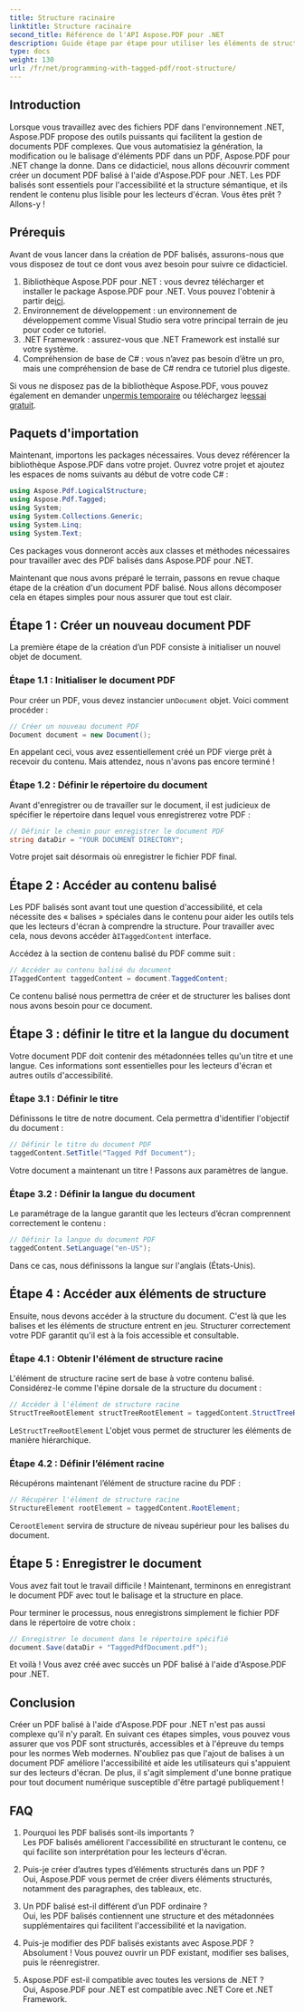 ```yaml
---
title: Structure racinaire
linktitle: Structure racinaire
second_title: Référence de l'API Aspose.PDF pour .NET
description: Guide étape par étape pour utiliser les éléments de structure racine avec Aspose.PDF pour .NET pour accéder à la racine et à l'objet StructTreeRoot du document PDF.
type: docs
weight: 130
url: /fr/net/programming-with-tagged-pdf/root-structure/
---
```

## Introduction

Lorsque vous travaillez avec des fichiers PDF dans l'environnement .NET, Aspose.PDF propose des outils puissants qui facilitent la gestion de documents PDF complexes. Que vous automatisiez la génération, la modification ou le balisage d'éléments PDF dans un PDF, Aspose.PDF pour .NET change la donne. Dans ce didacticiel, nous allons découvrir comment créer un document PDF balisé à l'aide d'Aspose.PDF pour .NET. Les PDF balisés sont essentiels pour l'accessibilité et la structure sémantique, et ils rendent le contenu plus lisible pour les lecteurs d'écran. Vous êtes prêt ? Allons-y !

## Prérequis

Avant de vous lancer dans la création de PDF balisés, assurons-nous que vous disposez de tout ce dont vous avez besoin pour suivre ce didacticiel.

1.  Bibliothèque Aspose.PDF pour .NET : vous devrez télécharger et installer le package Aspose.PDF pour .NET. Vous pouvez l'obtenir à partir de[ici](https://releases.aspose.com/pdf/net/).
2. Environnement de développement : un environnement de développement comme Visual Studio sera votre principal terrain de jeu pour coder ce tutoriel.
3. .NET Framework : assurez-vous que .NET Framework est installé sur votre système.
4. Compréhension de base de C# : vous n’avez pas besoin d’être un pro, mais une compréhension de base de C# rendra ce tutoriel plus digeste.

 Si vous ne disposez pas de la bibliothèque Aspose.PDF, vous pouvez également en demander un[permis temporaire](https://purchase.aspose.com/temporary-license/) ou téléchargez le[essai gratuit](https://releases.aspose.com/).

## Paquets d'importation

Maintenant, importons les packages nécessaires. Vous devez référencer la bibliothèque Aspose.PDF dans votre projet. Ouvrez votre projet et ajoutez les espaces de noms suivants au début de votre code C# :

```csharp
using Aspose.Pdf.LogicalStructure;
using Aspose.Pdf.Tagged;
using System;
using System.Collections.Generic;
using System.Linq;
using System.Text;
```

Ces packages vous donneront accès aux classes et méthodes nécessaires pour travailler avec des PDF balisés dans Aspose.PDF pour .NET.

Maintenant que nous avons préparé le terrain, passons en revue chaque étape de la création d'un document PDF balisé. Nous allons décomposer cela en étapes simples pour nous assurer que tout est clair.

## Étape 1 : Créer un nouveau document PDF

La première étape de la création d’un PDF consiste à initialiser un nouvel objet de document.

### Étape 1.1 : Initialiser le document PDF
 Pour créer un PDF, vous devez instancier un`Document` objet. Voici comment procéder :

```csharp
// Créer un nouveau document PDF
Document document = new Document();
```

En appelant ceci, vous avez essentiellement créé un PDF vierge prêt à recevoir du contenu. Mais attendez, nous n'avons pas encore terminé !

### Étape 1.2 : Définir le répertoire du document
Avant d'enregistrer ou de travailler sur le document, il est judicieux de spécifier le répertoire dans lequel vous enregistrerez votre PDF :

```csharp
// Définir le chemin pour enregistrer le document PDF
string dataDir = "YOUR DOCUMENT DIRECTORY";
```

Votre projet sait désormais où enregistrer le fichier PDF final.

## Étape 2 : Accéder au contenu balisé

 Les PDF balisés sont avant tout une question d'accessibilité, et cela nécessite des « balises » spéciales dans le contenu pour aider les outils tels que les lecteurs d'écran à comprendre la structure. Pour travailler avec cela, nous devons accéder à`ITaggedContent` interface.

Accédez à la section de contenu balisé du PDF comme suit :

```csharp
// Accéder au contenu balisé du document
ITaggedContent taggedContent = document.TaggedContent;
```

Ce contenu balisé nous permettra de créer et de structurer les balises dont nous avons besoin pour ce document.

## Étape 3 : définir le titre et la langue du document

Votre document PDF doit contenir des métadonnées telles qu'un titre et une langue. Ces informations sont essentielles pour les lecteurs d'écran et autres outils d'accessibilité.

### Étape 3.1 : Définir le titre
Définissons le titre de notre document. Cela permettra d'identifier l'objectif du document :

```csharp
// Définir le titre du document PDF
taggedContent.SetTitle("Tagged Pdf Document");
```

Votre document a maintenant un titre ! Passons aux paramètres de langue.

### Étape 3.2 : Définir la langue du document
Le paramétrage de la langue garantit que les lecteurs d’écran comprennent correctement le contenu :

```csharp
// Définir la langue du document PDF
taggedContent.SetLanguage("en-US");
```

Dans ce cas, nous définissons la langue sur l'anglais (États-Unis).

## Étape 4 : Accéder aux éléments de structure

Ensuite, nous devons accéder à la structure du document. C'est là que les balises et les éléments de structure entrent en jeu. Structurer correctement votre PDF garantit qu'il est à la fois accessible et consultable.

### Étape 4.1 : Obtenir l'élément de structure racine
L'élément de structure racine sert de base à votre contenu balisé. Considérez-le comme l'épine dorsale de la structure du document :

```csharp
// Accéder à l'élément de structure racine
StructTreeRootElement structTreeRootElement = taggedContent.StructTreeRootElement;
```

 Le`StructTreeRootElement` L'objet vous permet de structurer les éléments de manière hiérarchique.

### Étape 4.2 : Définir l’élément racine
Récupérons maintenant l’élément de structure racine du PDF :

```csharp
// Récupérer l'élément de structure racine
StructureElement rootElement = taggedContent.RootElement;
```

 Ce`rootElement` servira de structure de niveau supérieur pour les balises du document.

## Étape 5 : Enregistrer le document

Vous avez fait tout le travail difficile ! Maintenant, terminons en enregistrant le document PDF avec tout le balisage et la structure en place.

Pour terminer le processus, nous enregistrons simplement le fichier PDF dans le répertoire de votre choix :

```csharp
// Enregistrer le document dans le répertoire spécifié
document.Save(dataDir + "TaggedPdfDocument.pdf");
```

Et voilà ! Vous avez créé avec succès un PDF balisé à l'aide d'Aspose.PDF pour .NET. 

## Conclusion

Créer un PDF balisé à l'aide d'Aspose.PDF pour .NET n'est pas aussi complexe qu'il n'y paraît. En suivant ces étapes simples, vous pouvez vous assurer que vos PDF sont structurés, accessibles et à l'épreuve du temps pour les normes Web modernes. N'oubliez pas que l'ajout de balises à un document PDF améliore l'accessibilité et aide les utilisateurs qui s'appuient sur des lecteurs d'écran. De plus, il s'agit simplement d'une bonne pratique pour tout document numérique susceptible d'être partagé publiquement !

## FAQ

1. Pourquoi les PDF balisés sont-ils importants ?  
   Les PDF balisés améliorent l'accessibilité en structurant le contenu, ce qui facilite son interprétation pour les lecteurs d'écran.

2. Puis-je créer d’autres types d’éléments structurés dans un PDF ?  
   Oui, Aspose.PDF vous permet de créer divers éléments structurés, notamment des paragraphes, des tableaux, etc.

3. Un PDF balisé est-il différent d’un PDF ordinaire ?  
   Oui, les PDF balisés contiennent une structure et des métadonnées supplémentaires qui facilitent l'accessibilité et la navigation.

4. Puis-je modifier des PDF balisés existants avec Aspose.PDF ?  
   Absolument ! Vous pouvez ouvrir un PDF existant, modifier ses balises, puis le réenregistrer.

5. Aspose.PDF est-il compatible avec toutes les versions de .NET ?  
   Oui, Aspose.PDF pour .NET est compatible avec .NET Core et .NET Framework.
